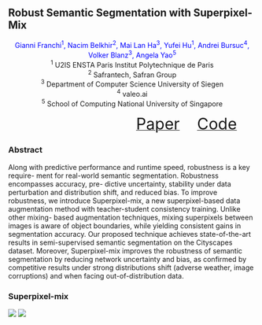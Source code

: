 ## Robust Semantic Segmentation with Superpixel-Mix

<center>
<font color=blue>Gianni Franchi<sup>1</sup>, Nacim Belkhir<sup>2</sup>, Mai Lan Ha<sup>3</sup>, Yufei Hu<sup>1</sup>, Andrei Bursuc<sup>4</sup>, Volker Blanz<sup>3</sup>, Angela Yao<sup>5</sup></font>
</center>
<center>
<sup>1</sup> U2IS ENSTA Paris Institut Polytechnique de Paris
</center>
<center>
<sup>2</sup> Safrantech, Safran Group
</center>
<center>
<sup>3</sup> Department of Computer Science University of Siegen
</center>
<center>
<sup>4</sup> valeo.ai
</center>
<center>
<sup>5</sup> School of Computing National University of Singapore
</center>

&nbsp; &nbsp; &nbsp; &nbsp; &nbsp; &nbsp; &nbsp; &nbsp; &nbsp; &nbsp; &nbsp; &nbsp; &nbsp; &nbsp; &nbsp; &nbsp; &nbsp; &nbsp; &nbsp; &nbsp; &nbsp; &nbsp; &nbsp; &nbsp; &nbsp; &nbsp; &nbsp; &nbsp; &nbsp; &nbsp; &nbsp; &nbsp; &nbsp; [<font size=6>Paper</font>](https://www.bmvc2021-virtualconference.com/assets/papers/0509.pdf) &nbsp; &nbsp; &nbsp; &nbsp; [<font size=6>Code</font>]( https://github.com/giannifranchi/deeplabv3-superpixelmix)



### Abstract
Along with predictive performance and runtime speed, robustness is a key require- ment for real-world semantic segmentation. Robustness encompasses accuracy, pre- dictive uncertainty, stability under data perturbation and distribution shift, and reduced bias. To improve robustness, we introduce Superpixel-mix, a new superpixel-based data augmentation method with teacher-student consistency training. Unlike other mixing- based augmentation techniques, mixing superpixels between images is aware of object boundaries, while yielding consistent gains in segmentation accuracy. Our proposed technique achieves state-of-the-art results in semi-supervised semantic segmentation on the Cityscapes dataset. Moreover, Superpixel-mix improves the robustness of semantic segmentation by reducing network uncertainty and bias, as confirmed by competitive results under strong distributions shift (adverse weather, image corruptions) and when facing out-of-distribution data.

### Superpixel-mix
![](./images/NAO_deeplabv3plus.png)
![](./images/segmentation.png)

